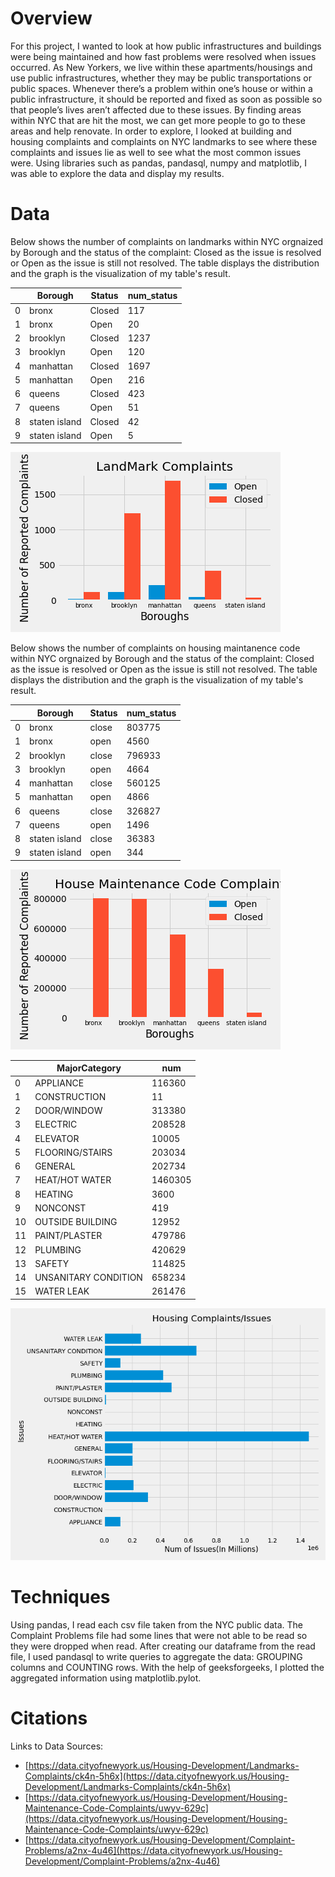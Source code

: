 # Overview
  For this project, I wanted to look at how public infrastructures and buildings were being maintained and how fast problems were resolved when issues occurred. As New Yorkers, we live within these apartments/housings and use public infrastructures, whether they may be public transportations or public spaces. Whenever there’s a problem within one’s house or within a public infrastructure, it should be reported and fixed as soon as possible so that people’s lives aren’t affected due to these issues. By finding areas within NYC that are hit the most, we can get more people to go to these areas and help renovate. In order to explore, I looked at building and housing complaints and complaints on NYC landmarks to see where these complaints and issues lie as well to see what the most common issues were. Using libraries such as pandas, pandasql, numpy and matplotlib, I was able to explore the data and display my results. 



# Data 
  Below shows the number of complaints on landmarks within NYC orgnaized by Borough and the status of the complaint: Closed as the issue is resolved or Open as the issue is still not resolved. The table displays the distribution and the graph is the visualization of my table's result. 


|        | Borough | Status | num_status |
|--------|---------|--------|------------|
0        |  bronx  | Closed |     117    |
1        |  bronx  |  Open  |     20     |
2        |brooklyn | Closed |     1237   |
3        |brooklyn |  Open  |     120    |
4        |manhattan| Closed |     1697   |
5        |manhattan|  Open  |     216    |
6        |queens   | Closed |     423    |
7        |queens   |  Open  |     51     |
8        |staten island|  Closed |          42 |
9        |staten island|    Open |          5  |

![graph](landmark.png)

  Below shows the number of complaints on housing maintanence code within NYC orgnaized by Borough and the status of the complaint: Closed as the issue is resolved or Open as the issue is still not resolved. The table displays the distribution and the graph is the visualization of my table's result. 

|        | Borough | Status | num_status |
|--------|---------|--------|------------|
0        |  bronx  | close  |   803775   |
1        |  bronx  | open   |    4560    |
2        |brooklyn | close  |   796933   |
3        |brooklyn |  open  |    4664    |
4        |manhattan| close  |   560125   |
5        |manhattan|  open  |    4866    |
6        |queens   |  close |   326827   |
7        |queens   |  open  |    1496    |
8        |staten island|  close |       36383 |
9        |staten island |  open |       344 |

![graph](Housing.png)

|        | MajorCategory   |   num  |
|--------|------------------|------------|
0        |      APPLIANCE  | 116360 |
1        |   CONSTRUCTION  |    11 |
2        |    DOOR/WINDOW  | 313380 |
3        |       ELECTRIC  |  208528 |
4        |       ELEVATOR  |  10005  |
5        |FLOORING/STAIRS  | 203034  |
6        |        GENERAL  | 202734  |
7        | HEAT/HOT WATER  | 1460305 |
8        |        HEATING  |   3600  |
9        |       NONCONST  |    419  |
10       |OUTSIDE BUILDING |   12952 |
11       |  PAINT/PLASTER  | 479786  |
12       |       PLUMBING  | 420629  |
13       |         SAFETY |  114825  |
14       |UNSANITARY CONDITION |  658234 |
15       |     WATER LEAK |  261476     |

![graph](Complaint.png)

# Techniques 
  Using pandas, I read each csv file taken from the NYC public data. The Complaint Problems file had some lines that were not able to be read so they were dropped when read. After creating our dataframe from the read file, I used pandasql to write queries to aggregate the data: GROUPING columns and COUNTING rows. With the help of geeksforgeeks, I plotted the aggregated information using matplotlib.pylot. 

# Citations 
Links to Data Sources:
- [https://data.cityofnewyork.us/Housing-Development/Landmarks-Complaints/ck4n-5h6x](https://data.cityofnewyork.us/Housing-Development/Landmarks-Complaints/ck4n-5h6x)
- [https://data.cityofnewyork.us/Housing-Development/Housing-Maintenance-Code-Complaints/uwyv-629c](https://data.cityofnewyork.us/Housing-Development/Housing-Maintenance-Code-Complaints/uwyv-629c)
- [https://data.cityofnewyork.us/Housing-Development/Complaint-Problems/a2nx-4u46](https://data.cityofnewyork.us/Housing-Development/Complaint-Problems/a2nx-4u46)
